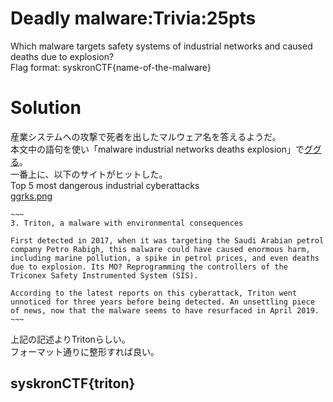 # Deadly malware:Trivia:25pts
Which malware targets safety systems of industrial networks and caused deaths due to explosion?  
Flag format: syskronCTF{name-of-the-malware}  

# Solution
産業システムへの攻撃で死者を出したマルウェア名を答えるようだ。  
本文中の語句を使い「malware industrial networks deaths explosion」で[ググる](https://www.google.com/search?q=malware+industrial+networks+deaths+explosion)。  
一番上に、以下のサイトがヒットした。  
Top 5 most dangerous industrial cyberattacks  
[ggrks.png](images/ggrks.png)  
```text
~~~
3. Triton, a malware with environmental consequences

First detected in 2017, when it was targeting the Saudi Arabian petrol company Petro Rabigh, this malware could have caused enormous harm, including marine pollution, a spike in petrol prices, and even deaths due to explosion. Its MO? Reprogramming the controllers of the Triconex Safety Instrumented System (SIS).

According to the latest reports on this cyberattack, Triton went unnoticed for three years before being detected. An unsettling piece of news, now that the malware seems to have resurfaced in April 2019.
~~~
```
上記の記述よりTritonらしい。  
フォーマット通りに整形すれば良い。  

## syskronCTF{triton}
